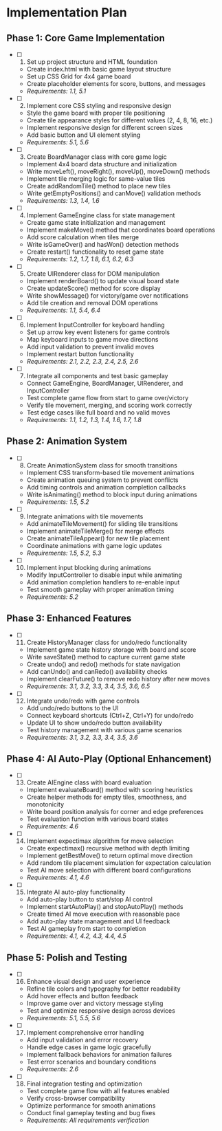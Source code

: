 # Implementation Plan

## Phase 1: Core Game Implementation

- [ ] 1. Set up project structure and HTML foundation
  - Create index.html with basic game layout structure
  - Set up CSS Grid for 4x4 game board
  - Create placeholder elements for score, buttons, and messages
  - _Requirements: 1.1, 5.1_

- [ ] 2. Implement core CSS styling and responsive design
  - Style the game board with proper tile positioning
  - Create tile appearance styles for different values (2, 4, 8, 16, etc.)
  - Implement responsive design for different screen sizes
  - Add basic button and UI element styling
  - _Requirements: 5.1, 5.6_

- [ ] 3. Create BoardManager class with core game logic
  - Implement 4x4 board data structure and initialization
  - Write moveLeft(), moveRight(), moveUp(), moveDown() methods
  - Implement tile merging logic for same-value tiles
  - Create addRandomTile() method to place new tiles
  - Write getEmptyPositions() and canMove() validation methods
  - _Requirements: 1.3, 1.4, 1.6_

- [ ] 4. Implement GameEngine class for state management
  - Create game state initialization and management
  - Implement makeMove() method that coordinates board operations
  - Add score calculation when tiles merge
  - Write isGameOver() and hasWon() detection methods
  - Create restart() functionality to reset game state
  - _Requirements: 1.2, 1.7, 1.8, 6.1, 6.2, 6.3_

- [ ] 5. Create UIRenderer class for DOM manipulation
  - Implement renderBoard() to update visual board state
  - Create updateScore() method for score display
  - Write showMessage() for victory/game over notifications
  - Add tile creation and removal DOM operations
  - _Requirements: 1.1, 5.4, 6.4_

- [ ] 6. Implement InputController for keyboard handling
  - Set up arrow key event listeners for game controls
  - Map keyboard inputs to game move directions
  - Add input validation to prevent invalid moves
  - Implement restart button functionality
  - _Requirements: 2.1, 2.2, 2.3, 2.4, 2.5, 2.6_

- [ ] 7. Integrate all components and test basic gameplay
  - Connect GameEngine, BoardManager, UIRenderer, and InputController
  - Test complete game flow from start to game over/victory
  - Verify tile movement, merging, and scoring work correctly
  - Test edge cases like full board and no valid moves
  - _Requirements: 1.1, 1.2, 1.3, 1.4, 1.6, 1.7, 1.8_

## Phase 2: Animation System

- [ ] 8. Create   AnimationSystem class for smooth transitions
  - Implement CSS transform-based tile movement animations
  - Create animation queuing system to prevent conflicts
  - Add timing controls and animation completion callbacks
  - Write isAnimating() method to block input during animations
  - _Requirements: 1.5, 5.2_

- [ ] 9. Integrate animations with tile movements
  - Add animateTileMovement() for sliding tile transitions
  - Implement animateTileMerge() for merge effects
  - Create animateTileAppear() for new tile placement
  - Coordinate animations with game logic updates
  - _Requirements: 1.5, 5.2, 5.3_

- [ ] 10. Implement input blocking during animations
  - Modify InputController to disable input while animating
  - Add animation completion handlers to re-enable input
  - Test smooth gameplay with proper animation timing
  - _Requirements: 5.2_

## Phase 3: Enhanced Features

- [ ] 11. Create HistoryManager class for undo/redo functionality
  - Implement game state history storage with board and score
  - Write saveState() method to capture current game state
  - Create undo() and redo() methods for state navigation
  - Add canUndo() and canRedo() availability checks
  - Implement clearFuture() to remove redo history after new moves
  - _Requirements: 3.1, 3.2, 3.3, 3.4, 3.5, 3.6, 6.5_

- [ ] 12. Integrate undo/redo with game controls
  - Add undo/redo buttons to the UI
  - Connect keyboard shortcuts (Ctrl+Z, Ctrl+Y) for undo/redo
  - Update UI to show undo/redo button availability
  - Test history management with various game scenarios
  - _Requirements: 3.1, 3.2, 3.3, 3.4, 3.5, 3.6_

## Phase 4: AI Auto-Play (Optional Enhancement)

- [ ] 13. Create AIEngine class with board evaluation
  - Implement evaluateBoard() method with scoring heuristics
  - Create helper methods for empty tiles, smoothness, and monotonicity
  - Write board position analysis for corner and edge preferences
  - Test evaluation function with various board states
  - _Requirements: 4.6_

- [ ] 14. Implement expectimax algorithm for move selection
  - Create expectimax() recursive method with depth limiting
  - Implement getBestMove() to return optimal move direction
  - Add random tile placement simulation for expectation calculation
  - Test AI move selection with different board configurations
  - _Requirements: 4.1, 4.6_

- [ ] 15. Integrate AI auto-play functionality
  - Add auto-play button to start/stop AI control
  - Implement startAutoPlay() and stopAutoPlay() methods
  - Create timed AI move execution with reasonable pace
  - Add auto-play state management and UI feedback
  - Test AI gameplay from start to completion
  - _Requirements: 4.1, 4.2, 4.3, 4.4, 4.5_

## Phase 5: Polish and Testing

- [ ] 16. Enhance visual design and user experience
  - Refine tile colors and typography for better readability
  - Add hover effects and button feedback
  - Improve game over and victory message styling
  - Test and optimize responsive design across devices
  - _Requirements: 5.1, 5.5, 5.6_

- [ ] 17. Implement comprehensive error handling
  - Add input validation and error recovery
  - Handle edge cases in game logic gracefully
  - Implement fallback behaviors for animation failures
  - Test error scenarios and boundary conditions
  - _Requirements: 2.6_

- [ ] 18. Final integration testing and optimization
  - Test complete game flow with all features enabled
  - Verify cross-browser compatibility
  - Optimize performance for smooth animations
  - Conduct final gameplay testing and bug fixes
  - _Requirements: All requirements verification_